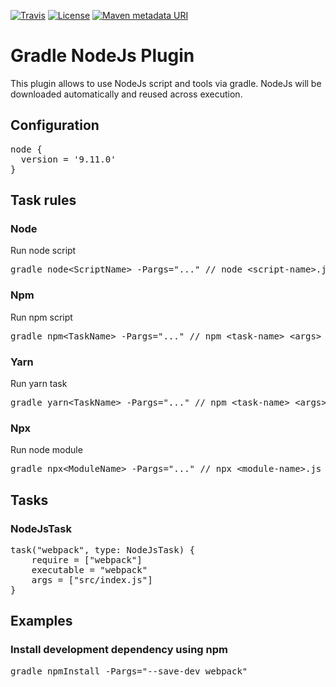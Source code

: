 [![Travis](https://img.shields.io/travis/solugo/gradle-node-plugin.svg?style=for-the-badge)](https://travis-ci.org/solugo/gradle-node-plugin)
[![License](https://img.shields.io/github/license/solugo/gradle-node-plugin.svg?style=for-the-badge)](https://github.com/solugo/gradle-node-plugin/blob/master/LICENSE)
[![Maven metadata URI](https://img.shields.io/maven-metadata/v/https/plugins.gradle.org/m2/gradle/plugin/de/solugo/gradle/gradle-node-plugin/maven-metadata.xml.svg?style=for-the-badge)](https://plugins.gradle.org/plugin/de.solugo.gradle.node)

# Gradle NodeJs Plugin
This plugin allows to use NodeJs script and tools via gradle. NodeJs will be downloaded automatically and reused across 
execution.

## Configuration
<pre>
node {
  version = '9.11.0'
}
</pre>

## Task rules

### Node
Run node script

<pre>
gradle node&lt;ScriptName&gt; -Pargs="..." // node &lt;script-name&gt;.js &lt;args&gt;
</pre>

### Npm
Run npm script

<pre>
gradle npm&lt;TaskName&gt; -Pargs="..." // npm &lt;task-name&gt; &lt;args&gt;
</pre>

### Yarn
Run yarn task

<pre>
gradle yarn&lt;TaskName&gt; -Pargs="..." // npm &lt;task-name&gt; &lt;args&gt;
</pre>


### Npx
Run node module

<pre>
gradle npx&lt;ModuleName&gt; -Pargs="..." // npx &lt;module-name&gt;.js &lt;args&gt;
</pre>


## Tasks

### NodeJsTask
<pre>
task("webpack", type: NodeJsTask) {
    require = ["webpack"]
    executable = "webpack"
    args = ["src/index.js"]
}
</pre>

## Examples

### Install development dependency using npm
<pre>
gradle npmInstall -Pargs="--save-dev webpack"
</pre>